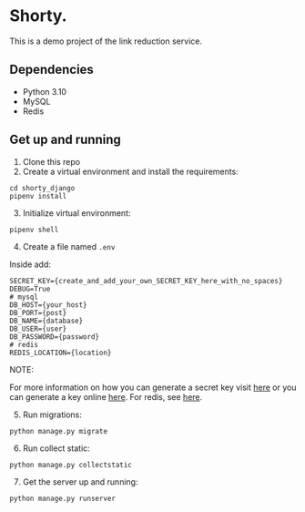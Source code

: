 # Shorty.

This is a demo project of the link reduction service.

## Dependencies

* Python 3.10
* MySQL
* Redis

## Get up and running

1. Clone this repo
2. Create a virtual environment and install the requirements:

```
cd shorty_django
pipenv install
```

3. Initialize virtual environment:

```
pipenv shell
```

4. Create a file named `.env`

Inside add:

```
SECRET_KEY={create_and_add_your_own_SECRET_KEY_here_with_no_spaces}
DEBUG=True
# mysql
DB_HOST={your_host}
DB_PORT={post}
DB_NAME={database}
DB_USER={user}
DB_PASSWORD={password}
# redis 
REDIS_LOCATION={location}
```

NOTE:

For more information on how you can generate a secret key visit [here](https://foxrow.com/generating-django-secret-keys)
or you can generate a key online [here](https://www.miniwebtool.com/django-secret-key-generator/).
For redis, see [here](https://github.com/jazzband/django-redis).

5. Run migrations:

```
python manage.py migrate
```

6. Run collect static:

```
python manage.py collectstatic
```

7. Get the server up and running:

```
python manage.py runserver
```
